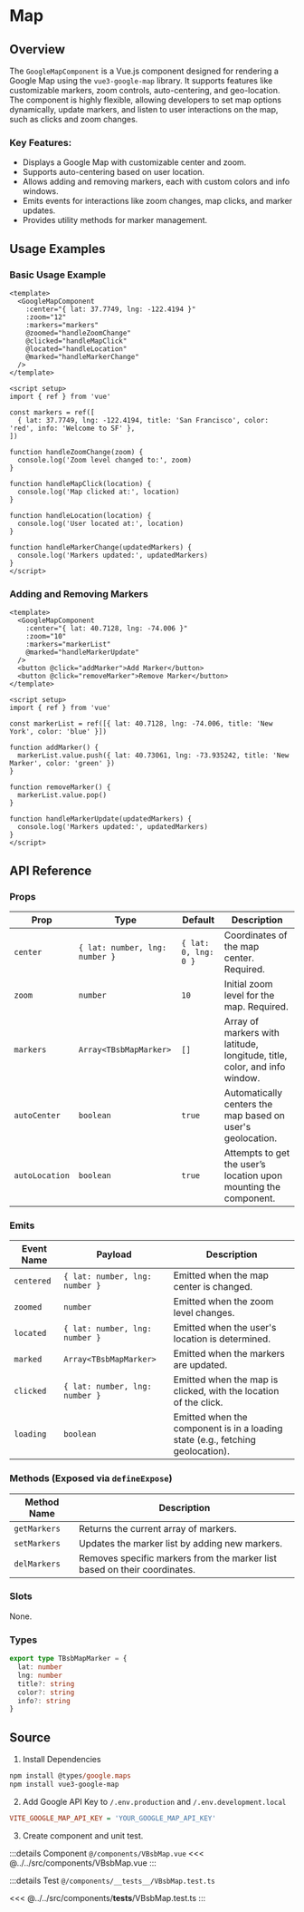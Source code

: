 # Map

## Overview

The `GoogleMapComponent` is a Vue.js component designed for rendering a Google Map using the `vue3-google-map` library. It supports features like customizable markers, zoom controls, auto-centering, and geo-location. The component is highly flexible, allowing developers to set map options dynamically, update markers, and listen to user interactions on the map, such as clicks and zoom changes.

### Key Features:

- Displays a Google Map with customizable center and zoom.
- Supports auto-centering based on user location.
- Allows adding and removing markers, each with custom colors and info windows.
- Emits events for interactions like zoom changes, map clicks, and marker updates.
- Provides utility methods for marker management.

## Usage Examples

### Basic Usage Example

```vue
<template>
  <GoogleMapComponent
    :center="{ lat: 37.7749, lng: -122.4194 }"
    :zoom="12"
    :markers="markers"
    @zoomed="handleZoomChange"
    @clicked="handleMapClick"
    @located="handleLocation"
    @marked="handleMarkerChange"
  />
</template>

<script setup>
import { ref } from 'vue'

const markers = ref([
  { lat: 37.7749, lng: -122.4194, title: 'San Francisco', color: 'red', info: 'Welcome to SF' },
])

function handleZoomChange(zoom) {
  console.log('Zoom level changed to:', zoom)
}

function handleMapClick(location) {
  console.log('Map clicked at:', location)
}

function handleLocation(location) {
  console.log('User located at:', location)
}

function handleMarkerChange(updatedMarkers) {
  console.log('Markers updated:', updatedMarkers)
}
</script>
```

### Adding and Removing Markers

```vue
<template>
  <GoogleMapComponent
    :center="{ lat: 40.7128, lng: -74.006 }"
    :zoom="10"
    :markers="markerList"
    @marked="handleMarkerUpdate"
  />
  <button @click="addMarker">Add Marker</button>
  <button @click="removeMarker">Remove Marker</button>
</template>

<script setup>
import { ref } from 'vue'

const markerList = ref([{ lat: 40.7128, lng: -74.006, title: 'New York', color: 'blue' }])

function addMarker() {
  markerList.value.push({ lat: 40.73061, lng: -73.935242, title: 'New Marker', color: 'green' })
}

function removeMarker() {
  markerList.value.pop()
}

function handleMarkerUpdate(updatedMarkers) {
  console.log('Markers updated:', updatedMarkers)
}
</script>
```

## API Reference

### Props

| Prop           | Type                           | Default              | Description                                                               |
| -------------- | ------------------------------ | -------------------- | ------------------------------------------------------------------------- |
| `center`       | `{ lat: number, lng: number }` | `{ lat: 0, lng: 0 }` | Coordinates of the map center. Required.                                  |
| `zoom`         | `number`                       | `10`                 | Initial zoom level for the map. Required.                                 |
| `markers`      | `Array<TBsbMapMarker>`         | `[]`                 | Array of markers with latitude, longitude, title, color, and info window. |
| `autoCenter`   | `boolean`                      | `true`               | Automatically centers the map based on user's geolocation.                |
| `autoLocation` | `boolean`                      | `true`               | Attempts to get the user’s location upon mounting the component.          |

### Emits

| Event Name | Payload                        | Description                                                                    |
| ---------- | ------------------------------ | ------------------------------------------------------------------------------ |
| `centered` | `{ lat: number, lng: number }` | Emitted when the map center is changed.                                        |
| `zoomed`   | `number`                       | Emitted when the zoom level changes.                                           |
| `located`  | `{ lat: number, lng: number }` | Emitted when the user's location is determined.                                |
| `marked`   | `Array<TBsbMapMarker>`         | Emitted when the markers are updated.                                          |
| `clicked`  | `{ lat: number, lng: number }` | Emitted when the map is clicked, with the location of the click.               |
| `loading`  | `boolean`                      | Emitted when the component is in a loading state (e.g., fetching geolocation). |

### Methods (Exposed via `defineExpose`)

| Method Name  | Description                                                               |
| ------------ | ------------------------------------------------------------------------- |
| `getMarkers` | Returns the current array of markers.                                     |
| `setMarkers` | Updates the marker list by adding new markers.                            |
| `delMarkers` | Removes specific markers from the marker list based on their coordinates. |

### Slots

None.

### Types

```ts
export type TBsbMapMarker = {
  lat: number
  lng: number
  title?: string
  color?: string
  info?: string
}
```

## Source

1. Install Dependencies

```ps
npm install @types/google.maps
npm install vue3-google-map
```

2. Add Google API Key to `/.env.production` and `/.env.development.local`

```ini
VITE_GOOGLE_MAP_API_KEY = 'YOUR_GOOGLE_MAP_API_KEY'
```

3. Create component and unit test.

:::details Component `@/components/VBsbMap.vue`
<<< @../../src/components/VBsbMap.vue
:::

:::details Test `@/components/__tests__/VBsbMap.test.ts`

<!-- prettier-ignore -->
<<< @../../src/components/__tests__/VBsbMap.test.ts
:::
